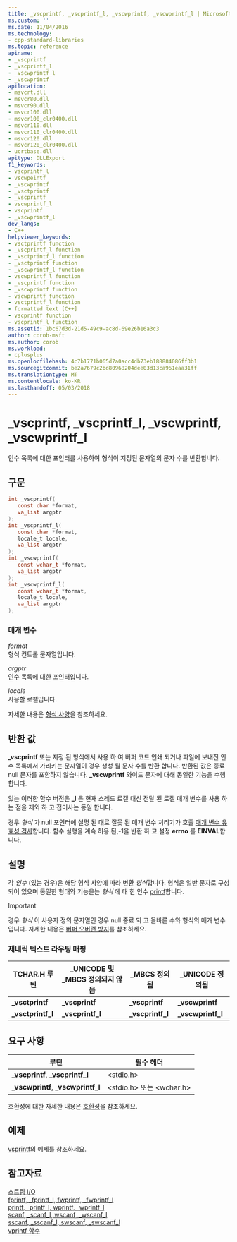 ```yaml
---
title: _vscprintf, _vscprintf_l, _vscwprintf, _vscwprintf_l | Microsoft Docs
ms.custom: ''
ms.date: 11/04/2016
ms.technology:
- cpp-standard-libraries
ms.topic: reference
apiname:
- _vscprintf
- _vscprintf_l
- _vscwprintf_l
- _vscwprintf
apilocation:
- msvcrt.dll
- msvcr80.dll
- msvcr90.dll
- msvcr100.dll
- msvcr100_clr0400.dll
- msvcr110.dll
- msvcr110_clr0400.dll
- msvcr120.dll
- msvcr120_clr0400.dll
- ucrtbase.dll
apitype: DLLExport
f1_keywords:
- vscprintf_l
- vscwpeintf
- _vscwprintf
- _vsctprintf
- _vscprintf
- vscwprintf_l
- vscprintf
- _vscwprintf_l
dev_langs:
- C++
helpviewer_keywords:
- vsctprintf function
- _vscprintf_l function
- _vsctprintf_l function
- _vsctprintf function
- _vscwprintf_l function
- vscwprintf_l function
- _vscprintf function
- _vscwprintf function
- vscwprintf function
- vsctprintf_l function
- formatted text [C++]
- vscprintf function
- vscprintf_l function
ms.assetid: 1bc67d3d-21d5-49c9-ac8d-69e26b16a3c3
author: corob-msft
ms.author: corob
ms.workload:
- cplusplus
ms.openlocfilehash: 4c7b1771b065d7a0acc4db73eb188884086ff3b1
ms.sourcegitcommit: be2a7679c2bd80968204dee03d13ca961eaa31ff
ms.translationtype: MT
ms.contentlocale: ko-KR
ms.lasthandoff: 05/03/2018
---
```

# <a name="vscprintf-vscprintfl-vscwprintf-vscwprintfl"></a>_vscprintf, _vscprintf_l, _vscwprintf, _vscwprintf_l

인수 목록에 대한 포인터를 사용하여 형식이 지정된 문자열의 문자 수를 반환합니다.

## <a name="syntax"></a>구문

```C
int _vscprintf(
   const char *format,
   va_list argptr
);
int _vscprintf_l(
   const char *format,
   locale_t locale,
   va_list argptr
);
int _vscwprintf(
   const wchar_t *format,
   va_list argptr
);
int _vscwprintf_l(
   const wchar_t *format,
   locale_t locale,
   va_list argptr
);
```

### <a name="parameters"></a>매개 변수

*format*<br/>
형식 컨트롤 문자열입니다.

*argptr*<br/>
인수 목록에 대한 포인터입니다.

*locale*<br/>
사용할 로캘입니다.

자세한 내용은 [형식 사양](../../c-runtime-library/format-specification-syntax-printf-and-wprintf-functions.md)을 참조하세요.

## <a name="return-value"></a>반환 값

**_vscprintf** 또는 지정 된 형식에서 사용 하 여 버퍼 코드 인쇄 되거나 파일에 보내진 인수 목록에서 가리키는 문자열이 경우 생성 될 문자 수를 반환 합니다. 반환된 값은 종료 null 문자를 포함하지 않습니다. **_vscwprintf** 와이드 문자에 대해 동일한 기능을 수행 합니다.

있는 이러한 함수 버전은 **_l** 은 현재 스레드 로캘 대신 전달 된 로캘 매개 변수를 사용 하는 점을 제외 하 고 접미사는 동일 합니다.

경우 *형식* 가 null 포인터에 설명 된 대로 잘못 된 매개 변수 처리기가 호출 [매개 변수 유효성 검사](../../c-runtime-library/parameter-validation.md)합니다. 함수 실행을 계속 허용 된,-1을 반환 하 고 설정 **errno** 를 **EINVAL**합니다.

## <a name="remarks"></a>설명

각 *인수* (있는 경우)은 해당 형식 사양에 따라 변환 *형식*합니다. 형식은 일반 문자로 구성 되어 있으며 동일한 형태와 기능을는 *형식* 에 대 한 인수 [printf](printf-printf-l-wprintf-wprintf-l.md)합니다.

> [!IMPORTANT]
> 경우 *형식* 이 사용자 정의 문자열인 경우 null 종료 되 고 올바른 수와 형식의 매개 변수입니다. 자세한 내용은 [버퍼 오버런 방지](http://msdn.microsoft.com/library/windows/desktop/ms717795)를 참조하세요.

### <a name="generic-text-routine-mappings"></a>제네릭 텍스트 라우팅 매핑

|TCHAR.H 루틴|_UNICODE 및 _MBCS 정의되지 않음|_MBCS 정의됨|_UNICODE 정의됨|
|---------------------|------------------------------------|--------------------|-----------------------|
|**_vsctprintf**|**_vscprintf**|**_vscprintf**|**_vscwprintf**|
|**_vsctprintf_l**|**_vscprintf_l**|**_vscprintf_l**|**_vscwprintf_l**|

## <a name="requirements"></a>요구 사항

|루틴|필수 헤더|
|-------------|---------------------|
|**_vscprintf**, **_vscprintf_l**|\<stdio.h>|
|**_vscwprintf**, **_vscwprintf_l**|\<stdio.h> 또는 \<wchar.h>|

호환성에 대한 자세한 내용은 [호환성](../../c-runtime-library/compatibility.md)을 참조하세요.

## <a name="example"></a>예제

[vsprintf](vsprintf-vsprintf-l-vswprintf-vswprintf-l-vswprintf-l.md)의 예제를 참조하세요.

## <a name="see-also"></a>참고자료

[스트림 I/O](../../c-runtime-library/stream-i-o.md)<br/>
[fprintf, _fprintf_l, fwprintf, _fwprintf_l](fprintf-fprintf-l-fwprintf-fwprintf-l.md)<br/>
[printf, _printf_l, wprintf, _wprintf_l](printf-printf-l-wprintf-wprintf-l.md)<br/>
[scanf, _scanf_l, wscanf, _wscanf_l](scanf-scanf-l-wscanf-wscanf-l.md)<br/>
[sscanf, _sscanf_l, swscanf, _swscanf_l](sscanf-sscanf-l-swscanf-swscanf-l.md)<br/>
[vprintf 함수](../../c-runtime-library/vprintf-functions.md)<br/>
